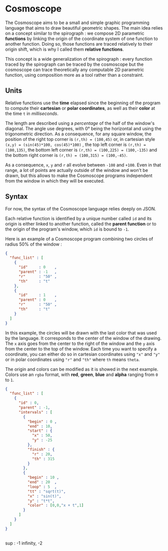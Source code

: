 Cosmoscope
============

The Cosmoscope aims to be a small and simple graphic programming language that aims to draw beautiful geometric shapes. The main idea relies on a concept similar to the spirograph : we compose 2D parametric **functions** by linking the origin of the coordinate system of one function to another function. Doing so, those functions are traced relatively to their origin shift, which is why I called them **relative functions**. 

This concept is a wide generalization of the spirograph : every function traced by the spirograph can be traced by the cosmoscope but the cosmoscope can trace theoretically any computable 2D parametric function, using composition more as a tool rather than a constraint.

Units
--------

Relative functions use the **time** elapsed since the beginning of the program to compute their **cartesian** or **polar coordinates**, as well as their **color** at the time ``t`` in *milliseconds*.

The length are described using a *percentage* of the half of the window's diagonal. The angle use degrees, with 0° being the horizontal and using the trigonometric direction. As a consequence, for any square window, the position of the right top corner is ``(r,th) = (100,45)`` or, in cartesian style ``(x,y) = (sin(45)*100, cos(45)*100)`` , the top left corner is ``(r,th) = (100,135)``, the bottom left corner is ``(r,th) = (100,225) = (100,-135)`` and the bottom right corner is ``(r,th) = (100,315) = (100,-45)``.

As a consequence, ``x``, ``y`` and ``r`` all evolve between ``-100`` and ``+100``. Even in that range, a lot of points are actually outside of the window and won't be drawn, but this allows to make the Cosmoscope programs independent from the window in which they will be executed.

Syntax 
---------------

For now, the syntax of the Cosmoscope language relies deeply on JSON.

Each relative function is identified by a unique number called ``id`` and its origin is either linked to another function, called the **parent function** or to the origin of the program's window, which ``id`` is bound to ``-1``. 

Here is an example of a Cosmoscope program combining two circles of radius 50% of the window : 

````JSON
{
  "func_list" : [
    {
      "id"     : 0    ,
      "parent" : -1   ,
      "r"      : "50" ,
      "th"     : "t" 
    },
    {
      "id"     : 1    ,
      "parent" : 0    ,
      "r"      : "50" ,
      "th"     : "t"
    }
  ]
}      
````

In this example, the circles will be drawn with the last color that was used by the language. It corresponds to the center of the window of the drawing. The ``x`` axis goes from the center to the right of the window and the ``y`` axis from the center to the top of the window. Each time you want to specify a coordinate, you can either do so in cartesian coordinates using ``"x"`` and  ``"y"`` or in polar coordinates using ``"r"`` and ``"th"`` where ``th`` means ``theta``.

The origin and colors can be modified as it is showed in the next example. Colors use an ``rgba`` format, with **red**, **green**, **blue**  and **alpha** ranging from ``0`` to ``1``.


````JSON
{
  "func_list" : [
    {
      "id" : 0,
      "parent" : -1,
      "intervals" : [
        {
          "begin" : 0 , 
          "end" : 10,
          "start" : {
            "x" : 50,
            "y" : -25
          },
          "finish" : {
            "r" : 20,
            "th" : 315
          }
        },
        {
          "begin" : 10 , 
          "end" : 20  ,
          "loop" : 5  ,
          "tt" : "sqrt(t)",
          "x" : "sin(t)",
          "y" : "t*t",
          "color" : [0,0,"x + t",1] 
        }
      ]
    }
  ]
}
      
````

sup : -1 infinity, -2
